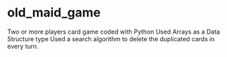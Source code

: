 # old_maid_game
Two or more players card game coded with Python
Used Arrays as a Data Structure type
Used a search algorithm to delete the duplicated cards in every turn.

